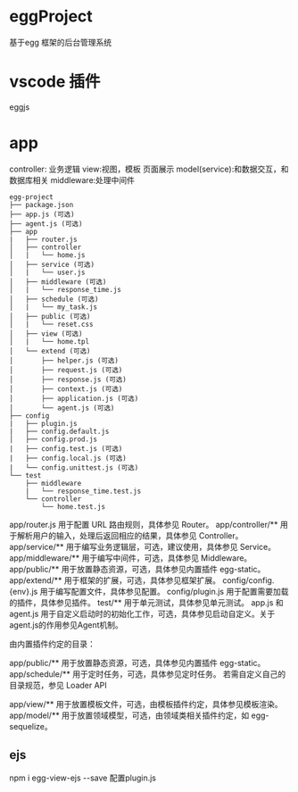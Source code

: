 # eggProject
基于egg 框架的后台管理系统
# vscode 插件
eggjs


# app 
 controller: 业务逻辑
 view:视图，模板 页面展示
 model(service):和数据交互，和数据库相关
 middleware:处理中间件


```
egg-project
├── package.json
├── app.js (可选)
├── agent.js (可选)
├── app
|   ├── router.js
│   ├── controller
│   |   └── home.js
│   ├── service (可选)
│   |   └── user.js
│   ├── middleware (可选)
│   |   └── response_time.js
│   ├── schedule (可选)
│   |   └── my_task.js
│   ├── public (可选)
│   |   └── reset.css
│   ├── view (可选)
│   |   └── home.tpl
│   └── extend (可选)
│       ├── helper.js (可选)
│       ├── request.js (可选)
│       ├── response.js (可选)
│       ├── context.js (可选)
│       ├── application.js (可选)
│       └── agent.js (可选)
├── config
|   ├── plugin.js
|   ├── config.default.js
│   ├── config.prod.js
|   ├── config.test.js (可选)
|   ├── config.local.js (可选)
|   └── config.unittest.js (可选)
└── test
    ├── middleware
    |   └── response_time.test.js
    └── controller
        └── home.test.js
```

app/router.js 用于配置 URL 路由规则，具体参见 Router。
app/controller/** 用于解析用户的输入，处理后返回相应的结果，具体参见 Controller。
app/service/** 用于编写业务逻辑层，可选，建议使用，具体参见 Service。
app/middleware/** 用于编写中间件，可选，具体参见 Middleware。
app/public/** 用于放置静态资源，可选，具体参见内置插件 egg-static。
app/extend/** 用于框架的扩展，可选，具体参见框架扩展。
config/config.{env}.js 用于编写配置文件，具体参见配置。
config/plugin.js 用于配置需要加载的插件，具体参见插件。
test/** 用于单元测试，具体参见单元测试。
app.js 和 agent.js 用于自定义启动时的初始化工作，可选，具体参见启动自定义。关于agent.js的作用参见Agent机制。



由内置插件约定的目录：

app/public/** 用于放置静态资源，可选，具体参见内置插件 egg-static。
app/schedule/** 用于定时任务，可选，具体参见定时任务。
若需自定义自己的目录规范，参见 Loader API

app/view/** 用于放置模板文件，可选，由模板插件约定，具体参见模板渲染。
app/model/** 用于放置领域模型，可选，由领域类相关插件约定，如 egg-sequelize。

## ejs
npm i egg-view-ejs --save
配置plugin.js
